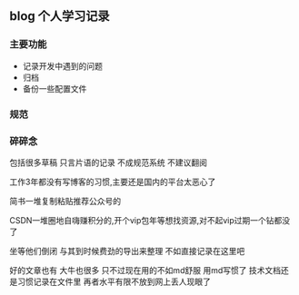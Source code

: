 ## blog 个人学习记录





### 主要功能
* 记录开发中遇到的问题
* 归档
* 备份一些配置文件

### 规范


### 碎碎念

包括很多草稿 只言片语的记录 不成规范系统 不建议翻阅

工作3年都没有写博客的习惯,主要还是国内的平台太恶心了

简书一堆复制粘贴推荐公众号的

CSDN一堆圈地自嗨赚积分的,开个vip包年等想找资源,对不起vip过期一个钻都没了

坐等他们倒闭 与其到时候费劲的导出来整理 不如直接记录在这里吧

好的文章也有 大牛也很多 只不过现在用的不如md舒服 用md写惯了 技术文档还是习惯记录在文件里 再者水平有限不放到网上丢人现眼了








